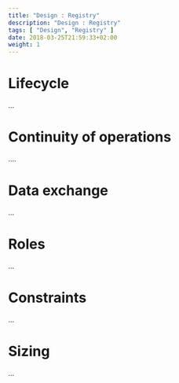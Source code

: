 ```yaml
---
title: "Design : Registry"
description: "Design : Registry"
tags: [ "Design", "Registry" ]
date: 2018-03-25T21:59:33+02:00
weight: 1
---
```

# Lifecycle 

...

# Continuity of operations

....

# Data exchange

...

# Roles 

...

# Constraints

...

# Sizing

...
